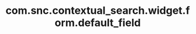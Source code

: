 ---
weight: 165
layout: page
title: com.snc.contextual_search.widget.form.default_field
description: ""
value: "short_description"
---